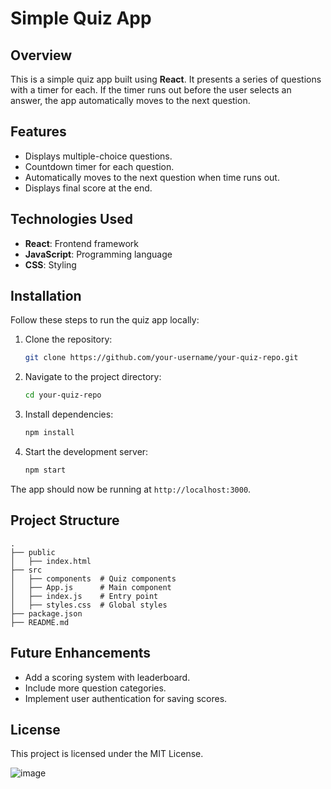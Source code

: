 
# Simple Quiz App

## Overview
This is a simple quiz app built using **React**. It presents a series of questions with a timer for each. If the timer runs out before the user selects an answer, the app automatically moves to the next question.

## Features
- Displays multiple-choice questions.
- Countdown timer for each question.
- Automatically moves to the next question when time runs out.
- Displays final score at the end.

## Technologies Used
- **React**: Frontend framework
- **JavaScript**: Programming language
- **CSS**: Styling

## Installation
Follow these steps to run the quiz app locally:

1. Clone the repository:
   ```sh
   git clone https://github.com/your-username/your-quiz-repo.git
   ```
2. Navigate to the project directory:
   ```sh
   cd your-quiz-repo
   ```
3. Install dependencies:
   ```sh
   npm install
   ```
4. Start the development server:
   ```sh
   npm start
   ```

The app should now be running at `http://localhost:3000`.

## Project Structure
```
.
├── public
│   ├── index.html
├── src
│   ├── components  # Quiz components
│   ├── App.js      # Main component
│   ├── index.js    # Entry point
│   ├── styles.css  # Global styles
├── package.json
├── README.md
```

## Future Enhancements
- Add a scoring system with leaderboard.
- Include more question categories.
- Implement user authentication for saving scores.

## License
This project is licensed under the MIT License.

![image](https://github.com/user-attachments/assets/a2f3a306-c932-49b3-a5f0-43c783ba96ec)

